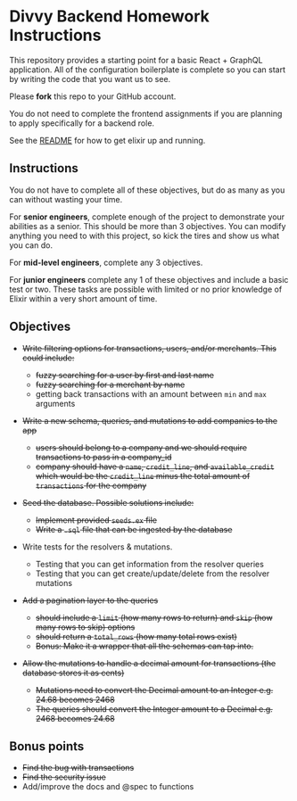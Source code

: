 # Divvy Backend Homework Instructions

This repository provides a starting point for a basic React + GraphQL application.
All of the configuration boilerplate is complete so you can start by writing the code that you want us to see.

Please **fork** this repo to your GitHub account.

You do not need to complete the frontend assignments if you are planning to apply specifically for a backend role.

See the [README](https://github.com/DivvyPayHQ/web-homework/blob/master/elixir/README.md) for how to get elixir up and running. 

## Instructions

You do not have to complete all of these objectives, but do as many as you can without wasting your time.

For **senior engineers**, complete enough of the project to demonstrate your abilities as a senior.  This should be more than 3 objectives.  You can modify anything you need to with this project, so kick the tires and show us what you can do.

For **mid-level engineers**, complete any 3 objectives.

For **junior engineers** complete any 1 of these objectives and include a basic test or two.  These tasks are possible with limited or no prior knowledge of Elixir within a very short amount of time.

## Objectives

 * ~~Write filtering options for transactions, users, and/or merchants. This could include:~~
   * ~~fuzzy searching for a user by first and last name~~
   * ~~fuzzy searching for a merchant by name~~
   * getting back transactions with an amount between `min` and `max` arguments

 * ~~Write a new schema, queries, and mutations to add companies to the app~~
   * ~~users should belong to a company and we should require transactions to pass in a company_id~~
   * ~~company should have a `name`, `credit_line`, and `available_credit` which would be the `credit_line` minus the total amount of `transactions` for the company~~

 * ~~Seed the database.  Possible solutions include:~~
   * ~~Implement provided `seeds.ex` file~~
   * ~~Write a `.sql` file that can be ingested by the database~~

 * Write tests for the resolvers & mutations.
   * Testing that you can get information from the resolver queries
   * Testing that you can get create/update/delete from the resolver mutations

 * ~~Add a pagination layer to the queries~~
   * ~~should include a `limit` (how many rows to return) and `skip` (how many rows to skip) options~~
   * ~~should return a `total_rows` (how many total rows exist)~~
   * ~~Bonus: Make it a wrapper that all the schemas can tap into.~~

 * ~~Allow the mutations to handle a decimal amount for transactions (the database stores it as cents)~~
   * ~~Mutations need to convert the Decimal amount to an Integer e.g. 24.68 becomes 2468~~
   * ~~The queries should convert the Integer amount to a Decimal e.g. 2468 becomes 24.68~~

## Bonus points
 * ~~Find the bug with transactions~~
 * ~~Find the security issue~~
 * Add/improve the docs and @spec to functions
